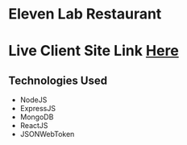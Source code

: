 # Eleven Lab Restaurant 

# Live Client Site Link [ Here ](https://eleven-lab-restaurant.netlify.app/)

## Technologies Used

- NodeJS
- ExpressJS
- MongoDB
- ReactJS
- JSONWebToken

 